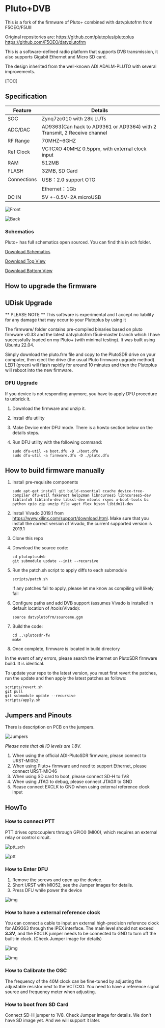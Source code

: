 # Pluto+DVB
This is a fork of the firmware of Pluto+ combined with datvplutofrm from F5OEO/F5UII

Original repositories are:
https://github.com/plutoplus/plutoplus
https://github.com/F5OEO/datvplutofrm

This is a software-defined radio platform that supports DVB transmission, it also supports Gigabit Ethernet and Micro SD card. 

The design inherited from the well-known ADI ADALM-PLUTO with several improvements.

[TOC]

## Specification

| Feature     | Details                                                      |
| ----------- | ------------------------------------------------------------ |
| SOC         | Zynq7zc010 with 28k LUTs                                     |
| ADC/DAC     | AD9363(Can hack to AD9361 or AD9364)  with 2 Transmit, 2 Receive channel |
| RF Range    | 70MHZ~6GHZ                                                   |
| Ref Clock   | VCTCXO 40MHZ 0.5ppm, with external clock input               |
| RAM         | 512MB                                                        |
| FLASH       | 32MB, SD Card                                                |
| Connections | USB：2.0  support OTG                                        |
|             | Ethernet：1Gb                                                |
| DC IN       | 5V +-0.5V-2A microUSB                                        |

![Front](./images/clip_image002.jpg)

![Back](./images/clip_image003.jpg)

### Schematics

Pluto+ has full schematics open sourced. You can find this in sch folder.

[Download Schematics](./sch/PLUTOX_SDR-V1.0-20201212.pdf)

[Download Top View](./sch/Top.pdf)

[Download Bottom View](./sch/Bottom.pdf)

## How to upgrade the firmware

## UDisk Upgrade
** PLEASE NOTE **
This software is experimental and I accept no liability for any damage that may occur to your Plutoplus by using it

The firmware/ folder contains pre-compiled binaries based on pluto firmware v0.33 and the latest datvplutofrm f5uii-master branch which I have successfully loaded on my Pluto+ (with minimal testing). It was built using Ubuntu 22.04.

Simply download the pluto.frm file and copy to the PlutoSDR drive on your computer, then eject the drive (the usual Pluto firmware upgrade method). LED1 (green) will flash rapidly for around 10 minutes and then the Plutoplus will reboot into the new firmware.

### DFU Upgrade
If you device is not responding anymore, you have to apply DFU procedure to unbrick it.
1. Download the firmware and unzip it.

2. Install dfu utility

5. Make Device enter DFU mode. There is a howto section below on the details steps.
   
4. Run DFU utility with the following command:

   ```
   sudo dfu-util -a boot.dfu -D ./boot.dfu
   sudo dfu-util -a firmware.dfu -D ./pluto.dfu
   ```

## How to build firmware manually


1. Install pre-requisite components
   ```
   sudo apt-get install git build-essential ccache device-tree-compiler dfu-util fakeroot help2man libncurses5 libncurses5-dev libtinfo5 libtinfo-dev libssl-dev mtools rsync u-boot-tools bc python cpio zip unzip file wget flex bison libidn11-dev

   ```
2. Install Vivado 2019.1 from https://www.xilinx.com/support/download.html. Make sure that you install the correct version of Vivado, the current supported version is 2019.1

3. Clone this repo

4. Download the source code:
   ```
   cd plutoplusdvb
   git submodule update --init --recursive
   ```

5. Run the patch.sh script to apply diffs to each submodule
   ```
   scripts/patch.sh
   ```
   If any patches fail to apply, please let me know as compiling will likely fail

6. Configure paths and add DVB support (assumes Vivado is installed in default location of /tools/Vivado):
   ```
   source datvplutofrm/sourceme.ggm
   ```

7. Build the code:
   ```
   cd ..\plutosdr-fw
   make
   ```

8. Once complete, firmware is located in build directory

In the event of any errors, please search the internet on PlutoSDR firmware build. It is identical.

To update your repo to the latest version, you must first revert the patches, run the update and then apply the latest patches as follows:
```
scripts/revert.sh
git pull
git submodule update --recursive
scripts/apply.sh
```


## Jumpers and Pinouts

There is description on PCB on the jumpers.

![Jumpers](./images/jumpers.jpg)

*Please note that all IO levels are 1.8V.*

1. When using the official ADI-PlutoSDR firmware, please connect to URST-MI052.
2. When using Pluto+ firmware and need to support Ethernet, please connect URST-MIO46
3. When using SD card to boot, please connect SD-H to 1V8
4. When using JTAG to debug, please connect JTAG# to GND
5. Please connect EXCLK to GND when using external reference clock input

## HowTo

### How to connect PTT

PTT drives optocouplers through GPIO0 (MI00), which requires an external relay or control circuit.

![ptt_sch](./images/PTT_SCH.jpg)

![ptt](./images/ptt.jpg)

### How to Enter DFU

1. Remove the screws and open up the device.
2. Short URST with MIO52, see the Jumper images for details.
3. Press DFU while power the device

![img](./images/dfu.jpg)

### How to have a external reference clock

You can connect a cable to input an external high-precision reference clock for AD9363 through the IPEX interface.
The main level should not exceed **3.3V**, and the EXCLK jumper needs to be connected to GND to turn off the built-in clock. (Check Jumper image for details)

![img](./images/ref.jpg)

![img](./images/ref_sch.jpg)

### How to Calibrate the OSC

The frequency of the 40M clock can be fine-tuned by adjusting the adjustable resistor next to the VCTCXO. You need to have a reference signal source and frequency meter when adjusting.

### How to boot from SD Card

Connect SD-H jumper to 1V8. Check Jumper image for details. We don't have SD image yet. And we will support it later.
